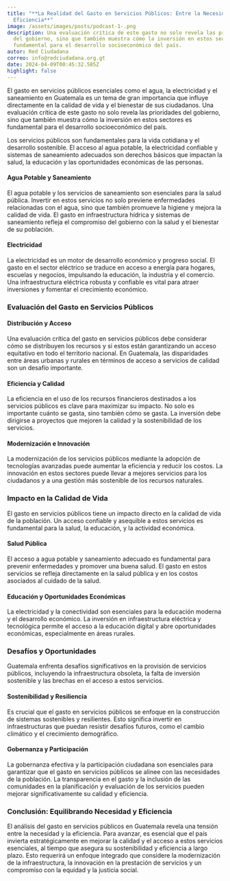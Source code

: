 ```yaml
---
title: "**La Realidad del Gasto en Servicios Públicos: Entre la Necesidad y la
  Eficiencia**"
image: /assets/images/posts/podcast-1-.png
description: Una evaluación crítica de este gasto no solo revela las prioridades
  del gobierno, sino que también muestra cómo la inversión en estos sectores es
  fundamental para el desarrollo socioeconómico del país.
autor: Red Ciudadana
correo: info@redciudadana.org.gt
date: 2024-04-09T00:45:32.585Z
highlight: false
---
```

El gasto en servicios públicos esenciales como el agua, la electricidad y el saneamiento en Guatemala es un tema de gran importancia que influye directamente en la calidad de vida y el bienestar de sus ciudadanos. Una evaluación crítica de este gasto no solo revela las prioridades del gobierno, sino que también muestra cómo la inversión en estos sectores es fundamental para el desarrollo socioeconómico del país.

Los servicios públicos son fundamentales para la vida cotidiana y el desarrollo sostenible. El acceso al agua potable, la electricidad confiable y sistemas de saneamiento adecuados son derechos básicos que impactan la salud, la educación y las oportunidades económicas de las personas.

#### Agua Potable y Saneamiento

El agua potable y los servicios de saneamiento son esenciales para la salud pública. Invertir en estos servicios no solo previene enfermedades relacionadas con el agua, sino que también promueve la higiene y mejora la calidad de vida. El gasto en infraestructura hídrica y sistemas de saneamiento refleja el compromiso del gobierno con la salud y el bienestar de su población.

#### Electricidad

La electricidad es un motor de desarrollo económico y progreso social. El gasto en el sector eléctrico se traduce en acceso a energía para hogares, escuelas y negocios, impulsando la educación, la industria y el comercio. Una infraestructura eléctrica robusta y confiable es vital para atraer inversiones y fomentar el crecimiento económico.

### Evaluación del Gasto en Servicios Públicos

#### Distribución y Acceso

Una evaluación crítica del gasto en servicios públicos debe considerar cómo se distribuyen los recursos y si estos están garantizando un acceso equitativo en todo el territorio nacional. En Guatemala, las disparidades entre áreas urbanas y rurales en términos de acceso a servicios de calidad son un desafío importante.

#### Eficiencia y Calidad

La eficiencia en el uso de los recursos financieros destinados a los servicios públicos es clave para maximizar su impacto. No solo es importante cuánto se gasta, sino también cómo se gasta. La inversión debe dirigirse a proyectos que mejoren la calidad y la sostenibilidad de los servicios.

#### Modernización e Innovación

La modernización de los servicios públicos mediante la adopción de tecnologías avanzadas puede aumentar la eficiencia y reducir los costos. La innovación en estos sectores puede llevar a mejores servicios para los ciudadanos y a una gestión más sostenible de los recursos naturales.

### Impacto en la Calidad de Vida

El gasto en servicios públicos tiene un impacto directo en la calidad de vida de la población. Un acceso confiable y asequible a estos servicios es fundamental para la salud, la educación, y la actividad económica.

#### Salud Pública

El acceso a agua potable y saneamiento adecuado es fundamental para prevenir enfermedades y promover una buena salud. El gasto en estos servicios se refleja directamente en la salud pública y en los costos asociados al cuidado de la salud.

#### Educación y Oportunidades Económicas

La electricidad y la conectividad son esenciales para la educación moderna y el desarrollo económico. La inversión en infraestructura eléctrica y tecnológica permite el acceso a la educación digital y abre oportunidades económicas, especialmente en áreas rurales.

### Desafíos y Oportunidades

Guatemala enfrenta desafíos significativos en la provisión de servicios públicos, incluyendo la infraestructura obsoleta, la falta de inversión sostenible y las brechas en el acceso a estos servicios.

#### Sostenibilidad y Resiliencia

Es crucial que el gasto en servicios públicos se enfoque en la construcción de sistemas sostenibles y resilientes. Esto significa invertir en infraestructuras que puedan resistir desafíos futuros, como el cambio climático y el crecimiento demográfico.

#### Gobernanza y Participación

La gobernanza efectiva y la participación ciudadana son esenciales para garantizar que el gasto en servicios públicos se alinee con las necesidades de la población. La transparencia en el gasto y la inclusión de las comunidades en la planificación y evaluación de los servicios pueden mejorar significativamente su calidad y eficiencia.

### Conclusión: Equilibrando Necesidad y Eficiencia

El análisis del gasto en servicios públicos en Guatemala revela una tensión entre la necesidad y la eficiencia. Para avanzar, es esencial que el país invierta estratégicamente en mejorar la calidad y el acceso a estos servicios esenciales, al tiempo que asegura su sostenibilidad y eficiencia a largo plazo. Esto requerirá un enfoque integrado que considere la modernización de la infraestructura, la innovación en la prestación de servicios y un compromiso con la equidad y la justicia social.